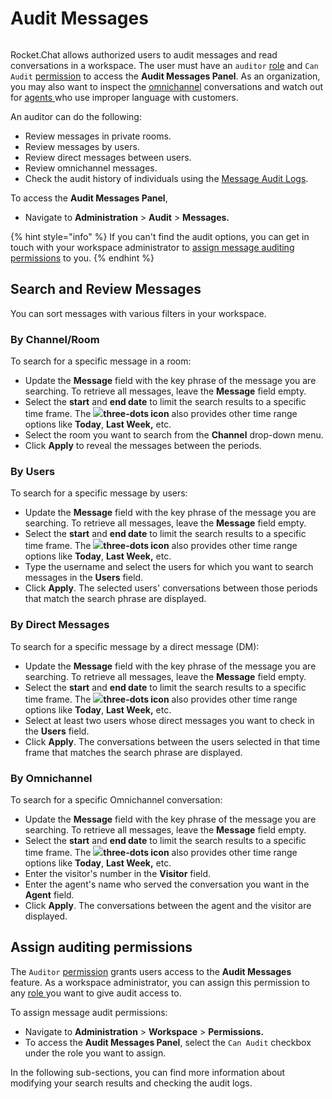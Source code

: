 # Audit Messages

<figure><img src="../../../.gitbook/assets/2021-06-10_22-31-38 (3) (3) (3) (3) (3) (3) (3) (3) (3) (2) (3) (1) (1) (1) (1) (2) (1) (1) (1) (1) (1) (1) (4) (1) (1) (1) (1) (1) (1) (1) (34).jpg" alt=""><figcaption></figcaption></figure>

Rocket.Chat allows authorized users to audit messages and read conversations in a workspace. The user must have an `auditor` [role](../../../setup-and-configure/roles-in-rocket.chat.md) and `Can Audit` [permission](../../workspace-administration/permissions/) to access the **Audit Messages Panel**. As an organization, you may also want to inspect the [omnichannel](../../omnichannel/) conversations and watch out for [agents ](../../omnichannel/agents.md)who use improper language with customers.&#x20;

An auditor can do the following:

* Review messages in private rooms.
* Review messages by users.
* Review direct messages between users.
* Review omnichannel messages.
* Check the audit history of individuals using the [Message Audit Logs](message-audit-logs.md).

To access the **Audit Messages Panel**,

* Navigate to **Administration** > **Audit** > **Messages.**

{% hint style="info" %}
If you can't find the audit options, you can get in touch with your workspace administrator to [assign message auditing permissions](./#assign-auditing-permissions) to you.
{% endhint %}

## Search and Review Messages

You can sort messages with various filters in your workspace.

### By Channel/Room

To search for a specific message in a room:

* Update the **Message** field with the key phrase of the message you are searching. To retrieve all messages, leave the **Message** field empty.
* Select the **start** and **end date** to limit the search results to a specific time frame. The ![](../../../.gitbook/assets/three-dot-icon.png)**three-dots icon** also provides other time range options like **Today**, **Last Week,** etc.
* Select the room you want to search from the **Channel** drop-down menu.
* Click **Apply** to reveal the messages between the periods.

### By Users

To search for a specific message by users:

* Update the **Message** field with the key phrase of the message you are searching. To retrieve all messages, leave the **Message** field empty.
* Select the **start** and **end date** to limit the search results to a specific time frame. The ![](../../../.gitbook/assets/three-dot-icon.png)**three-dots icon** also provides other time range options like **Today**, **Last Week,** etc.
* Type the username and select the users for which you want to search messages in the **Users** field.
* Click **Apply**. The selected users' conversations between those periods that match the search phrase are displayed.

### By Direct Messages

To search for a specific message by a direct message (DM):

* Update the **Message** field with the key phrase of the message you are searching. To retrieve all messages, leave the **Message** field empty.
* Select the **start** and **end date** to limit the search results to a specific time frame. The ![](../../../.gitbook/assets/three-dot-icon.png)**three-dots icon** also provides other time range options like **Today**, **Last Week,** etc.
* Select at least two users whose direct messages you want to check in the **Users** field.
* Click **Apply**. The conversations between the users selected in that time frame that matches the search phrase are displayed.

### By Omnichannel

To search for a specific Omnichannel conversation:

* Update the **Message** field with the key phrase of the message you are searching. To retrieve all messages, leave the **Message** field empty.
* Select the **start** and **end date** to limit the search results to a specific time frame. The ![](../../../.gitbook/assets/three-dot-icon.png)**three-dots icon** also provides other time range options like **Today**, **Last Week,** etc.
* Enter the visitor's number in the **Visitor** field.
* Enter the agent's name who served the conversation you want in the **Agent** field.
* Click **Apply**. The conversations between the agent and the visitor are displayed.

## Assign auditing permissions

The `Auditor` [permission](../../workspace-administration/permissions/) grants users access to the **Audit Messages** feature. As a workspace administrator, you can assign this permission to any [role ](../../workspace-administration/permissions/#roles)you want to give audit access to.

To assign message audit permissions:

* Navigate to **Administration** > **Workspace** > **Permissions.**
* To access the **Audit Messages Panel**, select the `Can Audit` checkbox under the role you want to assign.

In the following sub-sections, you can find more information about modifying your search results and checking the audit logs.
